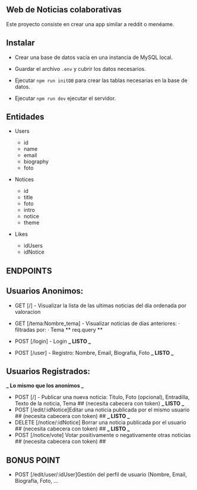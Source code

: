 ## Web de Noticias colaborativas

Este proyecto consiste en crear una app similar a reddit o menéame.

## Instalar

-   Crear una base de datos vacía en una instancia de MySQL local.

-   Guardar el archivo `.env` y cubrir los datos necesarios.

-   Ejecutar `npm run initDB` para crear las tablas necesarias en la base de datos.

-   Ejecutar `npm run dev` ejecutar el servidor.

## Entidades

-   Users

    -   id
    -   name
    -   email
    -   biography
    -   foto

-   Notices

    -   id
    -   title
    -   foto
    -   intro
    -   notice
    -   theme

-   Likes
    -   idUsers
    -   idNotice

## ENDPOINTS

## Usuarios Anonimos:

-   GET [/] - Visualizar la lista de las ultimas noticias del dia ordenada por valoracion
-   GET [/tema:Nombre_tema] - Visualizar noticias de dias anteriores:
    · filtradas por:
    · Tema ** req.query **

-   POST [/login] - Login **_ LISTO _**
-   POST [/user] - Registro: Nombre, Email, Biografia, Foto **_ LISTO _**

## Usuarios Registrados:

**_ Lo mismo que los anonimos _**

-   POST [/] - Publicar una nueva noticia: Titulo, Foto (opcional), Entradilla, Texto de la noticia, Tema ## (necesita cabecera con token) **_ LISTO _**
-   POST [/edit/:idNotice]Editar una noticia publicada por el mismo usuario ## (necesita cabecera con token) ## **_ LISTO _**
-   DELETE [/notice/:idNotice] Borrar una noticia publicada por el usuario ## (necesita cabecera con token) ## **_ LISTO _**
-   POST [/notice/vote] Votar positivamente o negativamente otras noticias ## (necesita cabecera con token) ##

## BONUS POINT

-   POST [/edit/user/:idUser]Gestión del perfil de usuario (Nombre, Email, Biografía, Foto, …
